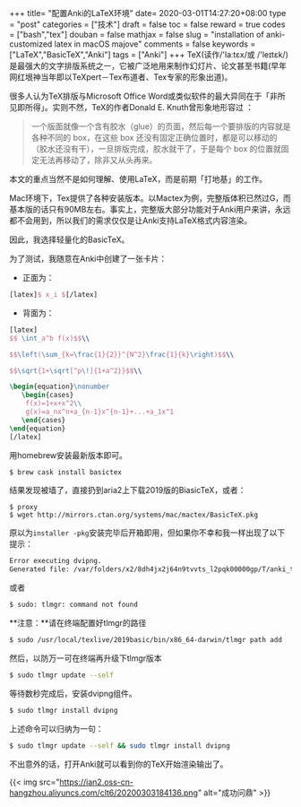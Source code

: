 +++
title= "配置Anki的LaTeX环境"
date= 2020-03-01T14:27:20+08:00
type = "post"
categories = ["技术"]
draft = false
toc = false
reward = true
codes = ["bash","tex"]
douban = false
mathjax = false
slug = "installation of anki-customized latex in macOS majove"
comments = false
keywords = ["LaTeX","BasicTeX","Anki"]
tags = ["Anki"]
+++
TeX(读作/'laːtɛx/或 /'leɪtɛk/)是最强大的文字排版系统之一，它被广泛地用来制作幻灯片、论文甚至书籍(早年网红垠神当年即以TeXpert－Tex布道者、Tex专家的形象出道)。

很多人认为TeX排版与Microsoft Office Word或类似软件的最大异同在于「非所见即所得」。实则不然，TeX的作者Donald E. Knuth曾形象地形容过 ：

> 一个版面就像一个含有胶水（glue）的页面，然后每一个要排版的内容就是各种不同的 box，在这些 box 还没有固定正确位置时，都是可以移动的（胶水还没有干），一旦排版完成，胶水就干了，于是每个 box 的位置就固定无法再移动了，除非又从头再来。

<!--more-->

本文的重点当然不是如何理解、使用LaTeX，而是前期「打地基」的工作。

Mac环境下，Tex提供了各种安装版本。以Mactex为例，完整版体积已然过G，而基本版的话只有90MB左右。事实上，完整版大部分功能对于Anki用户来讲，永远都不会用到，所以我们的需求仅仅是让Anki支持LaTeX格式内容渲染。

因此，我选择轻量化的BasicTeX。

为了测试，我随意在Anki中创建了一张卡片：

- 正面为：

```tex
[latex]$ x_i $[/latex]
```

- 背面为：

```tex
[latex]
$$ \int_a^b f(x)$$\\

$$\left(\sum_{k=\frac{1}{2}}^{N^2}\frac{1}{k}\right)$$\\

$$\sqrt{1+\sqrt[^p\!]{1+a^2}}$$\\

\begin{equation}\nonumber
   \begin{cases}
    f(x)=1+x+x^2\\
    g(x)=a_nx^n+a_{n-1}x^{n-1}+...+a_1x^1
   \end{cases}
\end{equation}
[/latex]
```

用homebrew安装最新版本即可。


```bash
$ brew cask install basictex
```

结果发现被墙了，直接扔到aria2上下载2019版的BiasicTeX，或者：

```
$ proxy
$ wget http://mirrors.ctan.org/systems/mac/mactex/BasicTeX.pkg
```

原以为`installer -pkg`安装完毕后开箱即用，但如果你不幸和我一样出现了以下提示：

```bash
Error executing dvipng.
Generated file: /var/folders/x2/8dh4jx2j64n9tvvts_l2pqk00000gp/T/anki_temp/tmp.tex
```

或者

```bash
$ sudo: tlmgr: command not found
```

**注意：**请在终端配置好tlmgr的路径

```bash
$ sudo /usr/local/texlive/2019basic/bin/x86_64-darwin/tlmgr path add
```
然后，以防万一可在终端再升级下tlmgr版本

```bash
$ sudo tlmgr update --self
```

等待数秒完成后，安装dvipng组件。

```bash
$ sudo tlmgr install dvipng
```
上述命令可以归纳为一句：

```bash
$ sudo tlmgr update --self && sudo tlmgr install dvipng
```

不出意外的话，打开Anki就可以看到你的TeX开始渲染输出了。

{{< img src="https://ian2.oss-cn-hangzhou.aliyuncs.com/clt6/20200303184136.png" alt="成功问鼎" >}}


